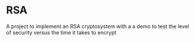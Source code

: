 # RSA
A project to implement an RSA cryptosystem with a a demo to test the level of security versus the time it takes to encrypt
